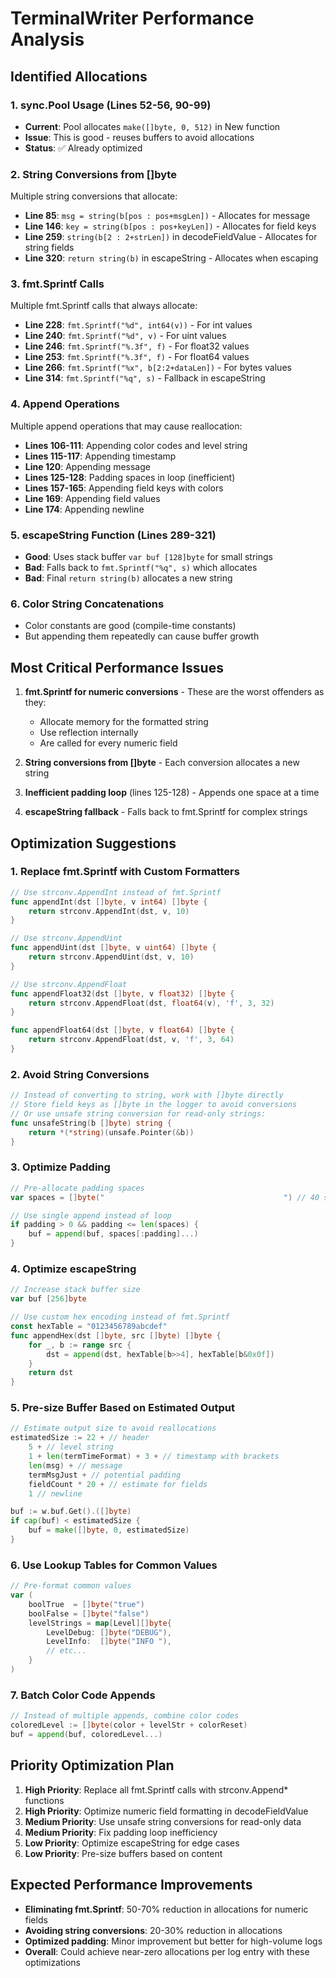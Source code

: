 # TerminalWriter Performance Analysis

## Identified Allocations

### 1. sync.Pool Usage (Lines 52-56, 90-99)
- **Current**: Pool allocates `make([]byte, 0, 512)` in New function
- **Issue**: This is good - reuses buffers to avoid allocations
- **Status**: ✅ Already optimized

### 2. String Conversions from []byte
Multiple string conversions that allocate:
- **Line 85**: `msg = string(b[pos : pos+msgLen])` - Allocates for message
- **Line 146**: `key = string(b[pos : pos+keyLen])` - Allocates for field keys
- **Line 259**: `string(b[2 : 2+strLen])` in decodeFieldValue - Allocates for string fields
- **Line 320**: `return string(b)` in escapeString - Allocates when escaping

### 3. fmt.Sprintf Calls
Multiple fmt.Sprintf calls that always allocate:
- **Line 228**: `fmt.Sprintf("%d", int64(v))` - For int values
- **Line 240**: `fmt.Sprintf("%d", v)` - For uint values
- **Line 246**: `fmt.Sprintf("%.3f", f)` - For float32 values
- **Line 253**: `fmt.Sprintf("%.3f", f)` - For float64 values
- **Line 266**: `fmt.Sprintf("%x", b[2:2+dataLen])` - For bytes values
- **Line 314**: `fmt.Sprintf("%q", s)` - Fallback in escapeString

### 4. Append Operations
Multiple append operations that may cause reallocation:
- **Lines 106-111**: Appending color codes and level string
- **Lines 115-117**: Appending timestamp
- **Line 120**: Appending message
- **Lines 125-128**: Padding spaces in loop (inefficient)
- **Lines 157-165**: Appending field keys with colors
- **Line 169**: Appending field values
- **Line 174**: Appending newline

### 5. escapeString Function (Lines 289-321)
- **Good**: Uses stack buffer `var buf [128]byte` for small strings
- **Bad**: Falls back to `fmt.Sprintf("%q", s)` which allocates
- **Bad**: Final `return string(b)` allocates a new string

### 6. Color String Concatenations
- Color constants are good (compile-time constants)
- But appending them repeatedly can cause buffer growth

## Most Critical Performance Issues

1. **fmt.Sprintf for numeric conversions** - These are the worst offenders as they:
   - Allocate memory for the formatted string
   - Use reflection internally
   - Are called for every numeric field

2. **String conversions from []byte** - Each conversion allocates a new string

3. **Inefficient padding loop** (lines 125-128) - Appends one space at a time

4. **escapeString fallback** - Falls back to fmt.Sprintf for complex strings

## Optimization Suggestions

### 1. Replace fmt.Sprintf with Custom Formatters
```go
// Use strconv.AppendInt instead of fmt.Sprintf
func appendInt(dst []byte, v int64) []byte {
    return strconv.AppendInt(dst, v, 10)
}

// Use strconv.AppendUint
func appendUint(dst []byte, v uint64) []byte {
    return strconv.AppendUint(dst, v, 10)
}

// Use strconv.AppendFloat
func appendFloat32(dst []byte, v float32) []byte {
    return strconv.AppendFloat(dst, float64(v), 'f', 3, 32)
}

func appendFloat64(dst []byte, v float64) []byte {
    return strconv.AppendFloat(dst, v, 'f', 3, 64)
}
```

### 2. Avoid String Conversions
```go
// Instead of converting to string, work with []byte directly
// Store field keys as []byte in the logger to avoid conversions
// Or use unsafe string conversion for read-only strings:
func unsafeString(b []byte) string {
    return *(*string)(unsafe.Pointer(&b))
}
```

### 3. Optimize Padding
```go
// Pre-allocate padding spaces
var spaces = []byte("                                        ") // 40 spaces

// Use single append instead of loop
if padding > 0 && padding <= len(spaces) {
    buf = append(buf, spaces[:padding]...)
}
```

### 4. Optimize escapeString
```go
// Increase stack buffer size
var buf [256]byte

// Use custom hex encoding instead of fmt.Sprintf
const hexTable = "0123456789abcdef"
func appendHex(dst []byte, src []byte) []byte {
    for _, b := range src {
        dst = append(dst, hexTable[b>>4], hexTable[b&0x0f])
    }
    return dst
}
```

### 5. Pre-size Buffer Based on Estimated Output
```go
// Estimate output size to avoid reallocations
estimatedSize := 22 + // header
    5 + // level string
    1 + len(termTimeFormat) + 3 + // timestamp with brackets
    len(msg) + // message
    termMsgJust + // potential padding
    fieldCount * 20 + // estimate for fields
    1 // newline

buf := w.buf.Get().([]byte)
if cap(buf) < estimatedSize {
    buf = make([]byte, 0, estimatedSize)
}
```

### 6. Use Lookup Tables for Common Values
```go
// Pre-format common values
var (
    boolTrue  = []byte("true")
    boolFalse = []byte("false")
    levelStrings = map[Level][]byte{
        LevelDebug: []byte("DEBUG"),
        LevelInfo:  []byte("INFO "),
        // etc...
    }
)
```

### 7. Batch Color Code Appends
```go
// Instead of multiple appends, combine color codes
coloredLevel := []byte(color + levelStr + colorReset)
buf = append(buf, coloredLevel...)
```

## Priority Optimization Plan

1. **High Priority**: Replace all fmt.Sprintf calls with strconv.Append* functions
2. **High Priority**: Optimize numeric field formatting in decodeFieldValue
3. **Medium Priority**: Use unsafe string conversions for read-only data
4. **Medium Priority**: Fix padding loop inefficiency
5. **Low Priority**: Optimize escapeString for edge cases
6. **Low Priority**: Pre-size buffers based on content

## Expected Performance Improvements

- **Eliminating fmt.Sprintf**: 50-70% reduction in allocations for numeric fields
- **Avoiding string conversions**: 20-30% reduction in allocations
- **Optimized padding**: Minor improvement but better for high-volume logs
- **Overall**: Could achieve near-zero allocations per log entry with these optimizations